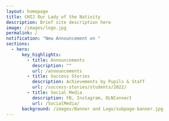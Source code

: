 ```yaml
---
layout: homepage
title: CHIJ Our Lady of the Nativity
description: Brief site description here
image: /images/logo.jpg
permalink: /
notification: "New Announcement on "
sections:
  - hero:
      key_highlights:
        - title: Announcements
          description: ""
          url: /announcements
        - title: Success Stories
          description: Achievements by Pupils & Staff
          url: /success-stories/students/2022/
        - title: Social Media
          description: FB, Instagram, OLNConnect
          url: /SocialMedia/
      background: /images/Banner and Logo/subpage-banner.jpg
---
```

